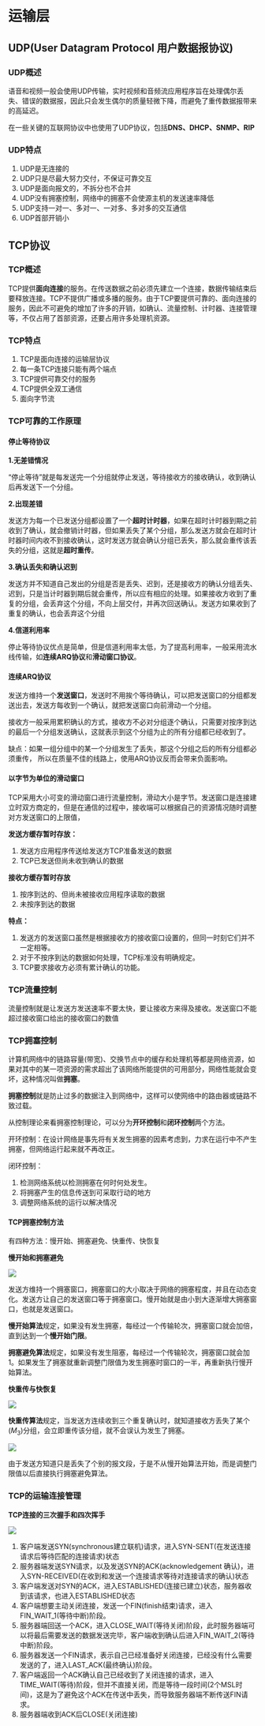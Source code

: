 # 运输层

## UDP(User Datagram Protocol 用户数据报协议)

### UDP概述

语音和视频一般会使用UDP传输，实时视频和音频流应用程序旨在处理偶尔丢失、错误的数据报，因此只会发生偶尔的质量轻微下降，而避免了重传数据报带来的高延迟。

在一些关键的互联网协议中也使用了UDP协议，包括**DNS、DHCP、SNMP、RIP**

### UDP特点

1. UDP是无连接的
2. UDP只是尽最大努力交付，不保证可靠交互
3. UDP是面向报文的，不拆分也不合并
4. UDP没有拥塞控制，网络中的拥塞不会使源主机的发送速率降低
5. UDP支持一对一、多对一、一对多、多对多的交互通信
6. UDP首部开销小

## TCP协议

### TCP概述

TCP提供**面向连接**的服务。在传送数据之前必须先建立一个连接，数据传输结束后要释放连接。TCP不提供广播或多播的服务。由于TCP要提供可靠的、面向连接的服务，因此不可避免的增加了许多的开销，如确认、流量控制、计时器、连接管理等，不仅占用了首部资源，还要占用许多处理机资源。

### TCP特点

1. TCP是面向连接的运输层协议
2. 每一条TCP连接只能有两个端点
3. TCP提供可靠交付的服务
4. TCP提供全双工通信
5. 面向字节流

### TCP可靠的工作原理

#### 停止等待协议

**1.无差错情况**

“停止等待”就是每发送完一个分组就停止发送，等待接收方的接收确认，收到确认后再发送下一个分组。

**2.出现差错**

发送方为每一个已发送分组都设置了一个**超时计时器**，如果在超时计时器到期之前收到了确认，就会撤销计时器，但如果丢失了某个分组，那么发送方就会在超时计时器时间内收不到接收确认，这时发送方就会确认分组已丢失，那么就会重传该丢失的分组，这就是**超时重传**。

**3.确认丢失和确认迟到**

发送方并不知道自己发出的分组是否是丢失、迟到，还是接收方的确认分组丢失、迟到，只是当计时器到期后就会重传，所以应有相应的处理。如果接收方收到了重复的分组，会丢弃这个分组，不向上层交付，并再次回送确认。发送方如果收到了重复的确认，也会丢弃这个分组

**4.信道利用率**

停止等待协议优点是简单，但是信道利用率太低，为了提高利用率，一般采用流水线传输，如**连续ARQ协议**和**滑动窗口协议**。

#### 连续ARQ协议

发送方维持一个**发送窗口**，发送时不用挨个等待确认，可以把发送窗口的分组都发送出去，发送方每收到一个确认，就把发送窗口向前滑动一个分组。

接收方一般采用累积确认的方式，接收方不必对分组逐个确认，只需要对按序到达的最后一个分组发送确认，这就表示到这个分组为止的所有分组都已经收到了。

缺点：如果一组分组中的某一个分组发生了丢失，那这个分组之后的所有分组都必须重传， 所以在质量不佳的线路上，使用ARQ协议反而会带来负面影响。

#### 以字节为单位的滑动窗口

TCP采用大小可变的滑动窗口进行流量控制，滑动大小是字节。发送窗口是连接建立时双方商定的，但是在通信的过程中，接收端可以根据自己的资源情况随时调整对方发送窗口的上限值，

**发送方缓存暂时存放：**

1. 发送方应用程序传送给发送方TCP准备发送的数据
2. TCP已发送但尚未收到确认的数据

**接收方缓存暂时存放**

1. 按序到达的、但尚未被接收应用程序读取的数据
2. 未按序到达的数据

**特点：**

1. 发送方的发送窗口虽然是根据接收方的接收窗口设置的，但同一时刻它们并不一定相等。
2. 对于不按序到达的数据如何处理，TCP标准没有明确规定。
3. TCP要求接收方必须有累计确认的功能。

### TCP流量控制

流量控制就是让发送方发送速率不要太快，要让接收方来得及接收。发送窗口不能超过接收窗口给出的接收窗口的数值

### TCP拥塞控制

计算机网络中的链路容量(带宽)、交换节点中的缓存和处理机等都是网络资源，如果对其中的某一项资源的需求超出了该网络所能提供的可用部分，网络性能就会变坏，这种情况叫做**拥塞**。

**拥塞控制**就是防止过多的数据注入到网络中，这样可以使网络中的路由器或链路不致过载。

从控制理论来看拥塞控制理论，可以分为**开环控制**和**闭环控制**两个方法。

开环控制：在设计网络是事先将有关发生拥塞的因素考虑到，力求在运行中不产生拥塞，但网络运行起来就不再改正。

闭环控制：

1. 检测网络系统以检测拥塞在何时何处发生。
2. 将拥塞产生的信息传送到可采取行动的地方
3. 调整网络系统的运行以解决情况

#### TCP拥塞控制方法

有四种方法：慢开始、拥塞避免、快重传、快恢复

**慢开始和拥塞避免**

![](http://www.theaze.cn/wp-content/uploads/2019/05/批注-2019-05-06-152902.png)

发送方维持一个拥塞窗口，拥塞窗口的大小取决于网络的拥塞程度，并且在动态变化。发送方让自己的发送窗口等于拥塞窗口。慢开始就是由小到大逐渐增大拥塞窗口，也就是发送窗口。

**慢开始算法**规定，如果没有发生拥塞，每经过一个传输轮次，拥塞窗口就会加倍，直到达到一个**慢开始门限**。

**拥塞避免算法**规定，如果没有发生阻塞，每经过一个传输轮次，拥塞窗口就会加1。如果发生了拥塞就重新调整门限值为发生拥塞时窗口的一半，再重新执行慢开始算法。

**快重传与快恢复**

![](http://www.theaze.cn/wp-content/uploads/2019/05/批注-2019-05-06-153117.png)

**快重传算法**规定，当发送方连续收到三个重复确认时，就知道接收方丢失了某个($M_3$)分组，会立即重传该分组，就不会误认为发生了拥塞。

![](http://www.theaze.cn/wp-content/uploads/2019/05/1206020-20180606220922811-277591111.png)

由于发送方知道只是丢失了个别的报文段，于是不从慢开始算法开始，而是调整门限值以后直接执行拥塞避免算法。

### TCP的运输连接管理

**TCP连接的三次握手和四次挥手**

![](http://www.theaze.cn/wp-content/uploads/2019/05/181351206012825-e1557192860371.png)

1. 客户端发送SYN(synchronous建立联机)请求，进入SYN-SENT(在发送连接请求后等待匹配的连接请求)状态
2. 服务器端发送SYN请求，以及发送SYN的ACK(acknowledgement 确认)，进入SYN-RECEIVED(在收到和发送一个连接请求等待对连接请求的确认)状态
3. 客户端发送对SYN的ACK，进入ESTABLISHED(连接已建立)状态，服务器收到该请求，也进入ESTABLISHED状态
4. 客户端想要主动关闭连接，发送一个FIN(finish结束)请求，进入FIN_WAIT_1(等待中断)阶段。
5. 服务器端回送一个ACK，进入CLOSE_WAIT(等待关闭)阶段，此时服务器端可以将最后需要发送的数据发送完毕，客户端收到确认后进入FIN_WAIT_2(等待中断)阶段。
6. 服务器发送一个FIN请求，表示自己已经准备好关闭连接，已经没有什么需要发送的了，进入LAST_ACK(最终确认)阶段。
7. 客户端返回一个ACK确认自己已经收到了关闭连接的请求，进入TIME_WAIT(等待)阶段，但并不直接关闭，而是等待一段时间(2个MSL时间)，这是为了避免这个ACK在传送中丢失，而导致服务器端不断传送FIN请求。
8. 服务器端收到ACK后CLOSE(关闭连接)

